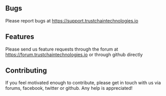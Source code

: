 ## Bugs
Please report bugs at https://support.trustchaintechnologies.io
## Features
Please send us feature requests through the forum at https://forum.trustchaintechnologies.io or through github directly
## Contributing
If you feel motivated enough to contribute, please get in touch with us via forums, facebook, twitter or github. Any help is appreciated!
